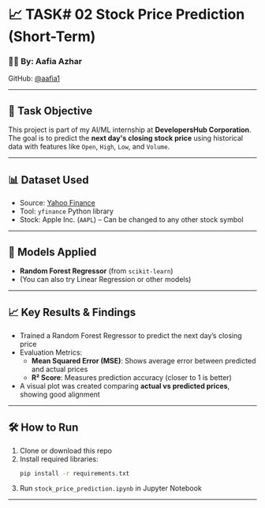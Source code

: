 # 📈 TASK# 02 Stock Price Prediction (Short-Term)

### 👩‍💻 By: Aafia Azhar  
GitHub: [@aafia1](https://github.com/aafia1)

---

## 🎯 Task Objective
This project is part of my AI/ML internship at **DevelopersHub Corporation**. The goal is to predict the **next day's closing stock price** using historical data with features like `Open`, `High`, `Low`, and `Volume`.

---

## 📊 Dataset Used
- Source: [Yahoo Finance](https://finance.yahoo.com/)
- Tool: `yfinance` Python library
- Stock: Apple Inc. (`AAPL`) – Can be changed to any other stock symbol

---

## 🤖 Models Applied
- **Random Forest Regressor** (from `scikit-learn`)
- (You can also try Linear Regression or other models)

---

## 📈 Key Results & Findings
- Trained a Random Forest Regressor to predict the next day’s closing price
- Evaluation Metrics:
  - **Mean Squared Error (MSE)**: Shows average error between predicted and actual prices
  - **R² Score**: Measures prediction accuracy (closer to 1 is better)
- A visual plot was created comparing **actual vs predicted prices**, showing good alignment

---

## 🛠 How to Run
1. Clone or download this repo
2. Install required libraries:
   ```bash
   pip install -r requirements.txt
   ```
3. Run `stock_price_prediction.ipynb` in Jupyter Notebook

---
